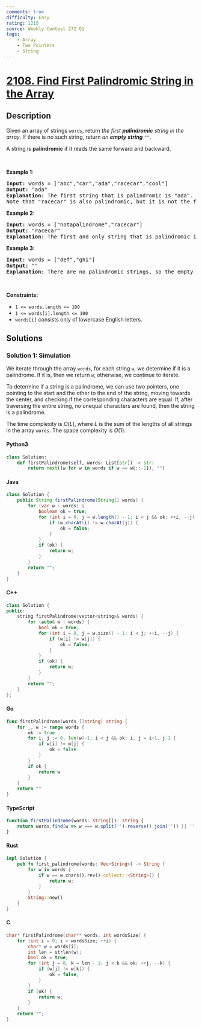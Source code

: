 ```yaml
---
comments: true
difficulty: Easy
rating: 1215
source: Weekly Contest 272 Q1
tags:
    - Array
    - Two Pointers
    - String
---
```


<!-- problem:start -->

# [2108. Find First Palindromic String in the Array](https://leetcode.com/problems/find-first-palindromic-string-in-the-array)

## Description

<!-- description:start -->

<p>Given an array of strings <code>words</code>, return <em>the first <strong>palindromic</strong> string in the array</em>. If there is no such string, return <em>an <strong>empty string</strong> </em><code>&quot;&quot;</code>.</p>

<p>A string is <strong>palindromic</strong> if it reads the same forward and backward.</p>

<p>&nbsp;</p>
<p><strong class="example">Example 1:</strong></p>

<pre>
<strong>Input:</strong> words = [&quot;abc&quot;,&quot;car&quot;,&quot;ada&quot;,&quot;racecar&quot;,&quot;cool&quot;]
<strong>Output:</strong> &quot;ada&quot;
<strong>Explanation:</strong> The first string that is palindromic is &quot;ada&quot;.
Note that &quot;racecar&quot; is also palindromic, but it is not the first.
</pre>

<p><strong class="example">Example 2:</strong></p>

<pre>
<strong>Input:</strong> words = [&quot;notapalindrome&quot;,&quot;racecar&quot;]
<strong>Output:</strong> &quot;racecar&quot;
<strong>Explanation:</strong> The first and only string that is palindromic is &quot;racecar&quot;.
</pre>

<p><strong class="example">Example 3:</strong></p>

<pre>
<strong>Input:</strong> words = [&quot;def&quot;,&quot;ghi&quot;]
<strong>Output:</strong> &quot;&quot;
<strong>Explanation:</strong> There are no palindromic strings, so the empty string is returned.
</pre>

<p>&nbsp;</p>
<p><strong>Constraints:</strong></p>

<ul>
	<li><code>1 &lt;= words.length &lt;= 100</code></li>
	<li><code>1 &lt;= words[i].length &lt;= 100</code></li>
	<li><code>words[i]</code> consists only of lowercase English letters.</li>
</ul>

<!-- description:end -->

## Solutions

<!-- solution:start -->

### Solution 1: Simulation

We iterate through the array `words`, for each string `w`, we determine if it is a palindrome. If it is, then we return `w`; otherwise, we continue to iterate.

To determine if a string is a palindrome, we can use two pointers, one pointing to the start and the other to the end of the string, moving towards the center, and checking if the corresponding characters are equal. If, after traversing the entire string, no unequal characters are found, then the string is a palindrome.

The time complexity is $O(L)$, where $L$ is the sum of the lengths of all strings in the array `words`. The space complexity is $O(1)$.

<!-- tabs:start -->

#### Python3

```python
class Solution:
    def firstPalindrome(self, words: List[str]) -> str:
        return next((w for w in words if w == w[::-1]), "")
```

#### Java

```java
class Solution {
    public String firstPalindrome(String[] words) {
        for (var w : words) {
            boolean ok = true;
            for (int i = 0, j = w.length() - 1; i < j && ok; ++i, --j) {
                if (w.charAt(i) != w.charAt(j)) {
                    ok = false;
                }
            }
            if (ok) {
                return w;
            }
        }
        return "";
    }
}
```

#### C++

```cpp
class Solution {
public:
    string firstPalindrome(vector<string>& words) {
        for (auto& w : words) {
            bool ok = true;
            for (int i = 0, j = w.size() - 1; i < j; ++i, --j) {
                if (w[i] != w[j]) {
                    ok = false;
                }
            }
            if (ok) {
                return w;
            }
        }
        return "";
    }
};
```

#### Go

```go
func firstPalindrome(words []string) string {
	for _, w := range words {
		ok := true
		for i, j := 0, len(w)-1; i < j && ok; i, j = i+1, j-1 {
			if w[i] != w[j] {
				ok = false
			}
		}
		if ok {
			return w
		}
	}
	return ""
}
```

#### TypeScript

```ts
function firstPalindrome(words: string[]): string {
    return words.find(w => w === w.split('').reverse().join('')) || '';
}
```

#### Rust

```rust
impl Solution {
    pub fn first_palindrome(words: Vec<String>) -> String {
        for w in words {
            if w == w.chars().rev().collect::<String>() {
                return w;
            }
        }
        String::new()
    }
}
```

#### C

```c
char* firstPalindrome(char** words, int wordsSize) {
    for (int i = 0; i < wordsSize; ++i) {
        char* w = words[i];
        int len = strlen(w);
        bool ok = true;
        for (int j = 0, k = len - 1; j < k && ok; ++j, --k) {
            if (w[j] != w[k]) {
                ok = false;
            }
        }
        if (ok) {
            return w;
        }
    }
    return "";
}
```

<!-- tabs:end -->

<!-- solution:end -->

<!-- problem:end -->
